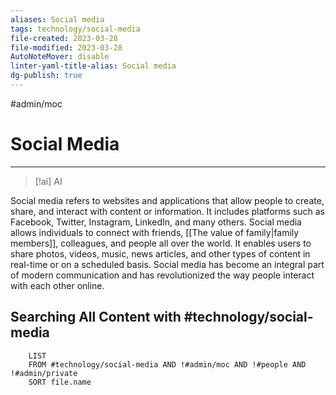 ```yaml
---
aliases: Social media
tags: technology/social-media
file-created: 2023-03-28
file-modified: 2023-03-28
AutoNoteMover: disable
linter-yaml-title-alias: Social media
dg-publish: true
---
```


#admin/moc

# Social Media

---

> [!ai] AI
>
Social media refers to websites and applications that allow people to create, share, and interact with content or information. It includes platforms such as Facebook, Twitter, Instagram, LinkedIn, and many others. Social media allows individuals to connect with friends, [[The value of family|family members]], colleagues, and people all over the world. It enables users to share photos, videos, music, news articles, and other types of content in real-time or on a scheduled basis. Social media has become an integral part of modern communication and has revolutionized the way people interact with each other online.

## Searching All Content with #technology/social-media 

```dataview
	LIST
	FROM #technology/social-media AND !#admin/moc AND !#people AND !#admin/private
	SORT file.name
```
